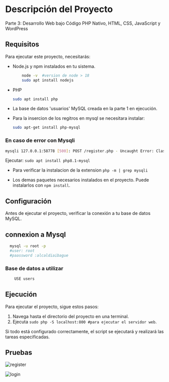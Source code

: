 # Descripción del Proyecto

Parte 3: Desarrollo Web bajo Código PHP Nativo, HTML, CSS, JavaScript y WordPress

## Requisitos

Para ejecutar este proyecto, necesitarás:

- Node.js y npm instalados en tu sistema.
  ```bash
      node -v  #version de node > 18
      sudo apt install nodejs
  ```
- PHP 
    ```bash
    sudo apt install php 
    ```
- La base de datos 'usuarios' MySQL creada en la parte 1 en ejecución.

- Para la insercion de los regitros en mysql se necesitara instalar:
    ```bash
   sudo apt-get install php-mysql
    ```
### En caso de error con Mysqli
```bash
mysqli 127.0.0.1:58778 [500]: POST /register.php - Uncaught Error: Class "mysqli" not found
```
Ejecutar: `sudo apt install php8.1-mysql`

- Para verificar la instalacion de la extension `php -m | grep mysqli`

- Los demas paquetes necesarios instalados en el proyecto. Puede instalarlos con `npm install`.

## Configuración

Antes de ejecutar el proyecto, verificar la conexión a tu base de datos MySQL.
 ## connexion a Mysql
  ```bash
    mysql -u root -p 
    #user: root 
    #paassword :alcaldiaibague 
  ```
  ### Base de datos a utilizar
  ```bash
      USE users 
  ```

## Ejecución

Para ejecutar el proyecto, sigue estos pasos:

1. Navega hasta el directorio del proyecto en una terminal.
2. Ejecuta `sudo php -S localhost:800 #para ejecutar el servidor web`.

Si todo está configurado correctamente, el script se ejecutará y realizará las tareas especificadas.

## Pruebas

![register](https://i.ibb.co/jRhNfz3/image-2024-05-23-153740962.png)

![login](https://i.ibb.co/Wy1Gmxx/login.jpg)

